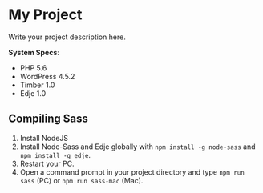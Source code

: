 # My Project

Write your project description here.

**System Specs**:
- PHP 5.6
- WordPress 4.5.2
- Timber 1.0
- Edje 1.0

## Compiling Sass

1. Install NodeJS
2. Install Node-Sass and Edje globally with `npm install -g node-sass` and `npm install -g edje`.
3. Restart your PC.
4. Open a command prompt in your project directory and type `npm run sass` (PC) or `npm run sass-mac` (Mac).
